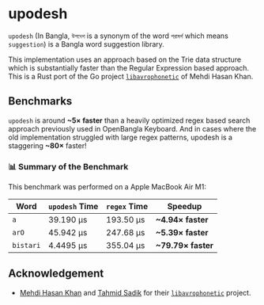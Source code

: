 # upodesh
`upodesh` (In Bangla, `উপদেশ` is a synonym of the word `পরামর্শ` which means `suggestion`) is a Bangla word suggestion library.

This implementation uses an approach based on the Trie data structure which is substantially faster than the Regular Expression based approach. This is a Rust port of the Go project [`libavrophonetic`](https://github.com/mugli/libavrophonetic/) of Mehdi Hasan Khan.

## Benchmarks
`upodesh` is around **~5× faster** than a heavily optimized regex based search approach previously used in OpenBangla Keyboard. And in cases where the old implementation struggled with large regex patterns, upodesh is a staggering **~80×** faster! 

### 📊 Summary of the Benchmark
This benchmark was performed on a Apple MacBook Air M1:

| Word   | `upodesh` Time | `regex` Time | Speedup         |
| --------- | -------------- | ------------ | --------------- |
| `a`       | 39.190 µs      | 193.50 µs    | **\~4.94× faster**  |
| `arO`     | 45.942 µs      | 247.68 µs    | **\~5.39× faster**  |
| `bistari` | 4.4495 µs      | 355.04 µs    | **\~79.79× faster** |



## Acknowledgement
* [Mehdi Hasan Khan](https://github.com/mugli) and [Tahmid Sadik](https://github.com/tahmidsadik/) for their [`libavrophonetic`](https://github.com/mugli/libavrophonetic/) project.
